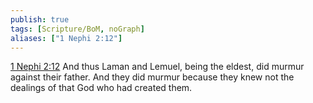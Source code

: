 ```yaml
---
publish: true
tags: [Scripture/BoM, noGraph]
aliases: ["1 Nephi 2:12"]
---
```

[1 Nephi 2:12](https://churchofjesuschrist.org/study/scriptures/bofm/1-ne/2?lang=eng&id=p12#p12) And thus Laman and Lemuel, being the eldest, did murmur against their father. And they did murmur because they knew not the dealings of that God who had created them.
